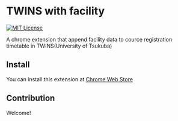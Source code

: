 TWINS with facility
====
[![MIT License](http://img.shields.io/badge/license-MIT-blue.svg?style=flat)](https://github.com/Yuiki/twins_with_facility/blob/master/LICENSE)

A chrome extension that append facility data to cource registration timetable in TWINS(University of Tsukuba)

## Install
You can install this extension at <a href="https://chrome.google.com/webstore/detail/twins-with-facility/geambeacgohplnibdfmpdedbnmgjmome" target="_blank">Chrome Web Store</a>

## Contribution
Welcome!
